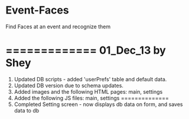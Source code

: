 Event-Faces
===========

Find Faces at an event and recognize them

=============
01_Dec_13 by Shey
=============
1) Updated DB scripts - added 'userPrefs' table and default data.
2) Updated DB version due to schema updates.
3) Added images and the following HTML pages: main, settings
4) Added the following JS files: main, settings
==============
5) Completed Setting screen - now displays db data on form, and saves data to db

